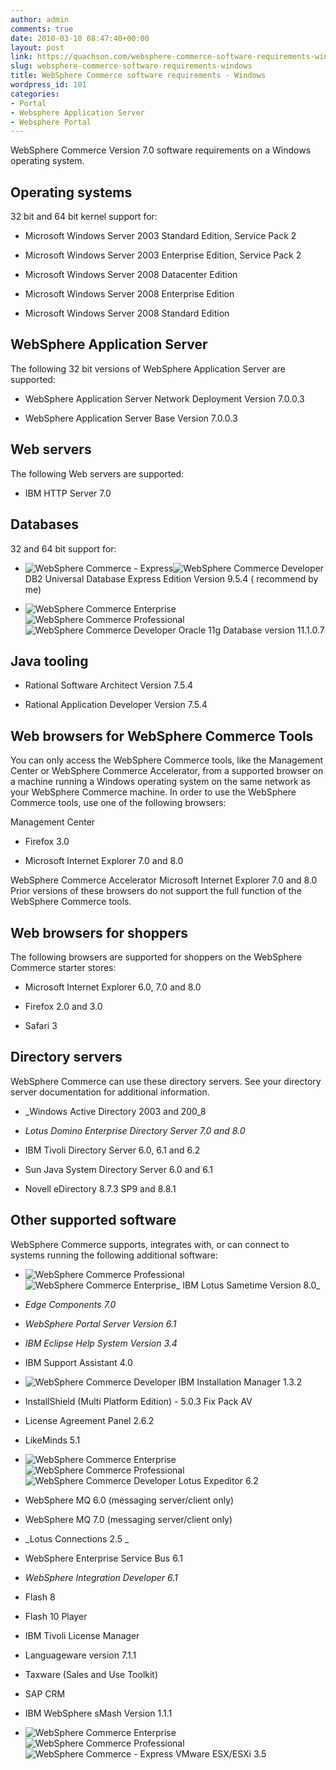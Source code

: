 ```yaml
---
author: admin
comments: true
date: 2010-03-10 08:47:40+00:00
layout: post
link: https://quachson.com/websphere-commerce-software-requirements-windows/
slug: websphere-commerce-software-requirements-windows
title: WebSphere Commerce software requirements - Windows
wordpress_id: 101
categories:
- Portal
- Websphere Application Server
- Websphere Portal
---
```


WebSphere Commerce Version 7.0 software requirements on a Windows operating system.


## Operating systems


32 bit and 64 bit kernel support for:



	
  * Microsoft  Windows Server 2003 Standard Edition, Service Pack 2

	
  * Microsoft Windows Server 2003 Enterprise Edition, Service Pack 2

	
  * Microsoft Windows Server 2008 Datacenter Edition

	
  * Microsoft Windows Server 2008 Enterprise Edition

	
  * Microsoft Windows Server 2008 Standard Edition




## WebSphere Application Server


The following 32 bit versions of WebSphere Application Server are supported:



	
  * WebSphere  Application Server Network Deployment Version 7.0.0.3

	
  * WebSphere Application Server Base  Version 7.0.0.3




## Web servers


The  following Web servers are supported:



	
  * IBM  HTTP Server 7.0




## Databases


32 and 64  bit support for:



	
  * ![WebSphere Commerce -  Express](http://localhost:8001/help/topic/com.ibm.commerce.base.doc/images/ngexpress.gif)![WebSphere Commerce Developer](http://localhost:8001/help/topic/com.ibm.commerce.base.doc/images/ngdev.gif) DB2 Universal Database Express Edition Version 9.5.4 ( recommend by me)

	
  * ![WebSphere Commerce Enterprise](http://localhost:8001/help/topic/com.ibm.commerce.base.doc/images/ngent.gif)![WebSphere Commerce Professional](http://localhost:8001/help/topic/com.ibm.commerce.base.doc/images/ngpro.gif)![WebSphere Commerce Developer](http://localhost:8001/help/topic/com.ibm.commerce.base.doc/images/ngdev.gif) Oracle 11g Database version 11.1.0.7




## Java tooling








	
  * Rational  Software Architect Version 7.5.4

	
  * Rational Application Developer Version 7.5.4










## Web browsers for WebSphere Commerce Tools




You can only access the WebSphere Commerce  tools, like the Management Center or WebSphere Commerce Accelerator, from a supported browser on a machine running a Windows operating system on the same network as your WebSphere Commerce machine. In order to use the WebSphere Commerce tools, use one of the following browsers: 

Management Center
    



	
  * Firefox 3.0

	
  * Microsoft Internet Explorer 7.0 and 8.0



WebSphere Commerce Accelerator
    Microsoft Internet Explorer 7.0 and 8.0
Prior versions of these browsers do not support the full function of the WebSphere Commerce tools.










## Web browsers for shoppers




The following  browsers are supported for shoppers on the WebSphere Commerce starter stores:



	
  * Microsoft Internet  Explorer 6.0, 7.0 and 8.0

	
  * Firefox 2.0 and 3.0

	
  * Safari 3













## Directory servers




WebSphere Commerce  can use these directory servers. See your directory server documentation for additional information.



	
  * _Windows Active Directory 2003 and 200_8

	
  * _Lotus Domino Enterprise Directory Server 7.0 and 8.0_

	
  * IBM Tivoli Directory Server 6.0, 6.1 and 6.2

	
  * Sun Java System Directory Server 6.0 and 6.1

	
  * Novell eDirectory 8.7.3 SP9 and 8.8.1










## Other supported  software


WebSphere Commerce supports, integrates with, or can connect to systems running the  following additional software:



	
  * ![WebSphere  Commerce Professional](http://localhost:8001/help/topic/com.ibm.commerce.base.doc/images/ngpro.gif)![WebSphere Commerce Enterprise](http://localhost:8001/help/topic/com.ibm.commerce.base.doc/images/ngent.gif)_ IBM Lotus Sametime Version 8.0_

	
  * _Edge Components 7.0_

	
  * _WebSphere Portal Server Version 6.1_

	
  * _IBM Eclipse Help System Version 3.4_

	
  * IBM Support Assistant 4.0

	
  * ![WebSphere Commerce Developer](http://localhost:8001/help/topic/com.ibm.commerce.base.doc/images/ngdev.gif) IBM Installation Manager 1.3.2

	
  * InstallShield (Multi Platform Edition) - 5.0.3 Fix Pack AV

	
  * License Agreement Panel 2.6.2

	
  * LikeMinds 5.1

	
  * ![WebSphere Commerce Enterprise](http://localhost:8001/help/topic/com.ibm.commerce.base.doc/images/ngent.gif)![WebSphere Commerce Professional](http://localhost:8001/help/topic/com.ibm.commerce.base.doc/images/ngpro.gif)![WebSphere Commerce Developer](http://localhost:8001/help/topic/com.ibm.commerce.base.doc/images/ngdev.gif) Lotus Expeditor 6.2

	
  * WebSphere MQ 6.0 (messaging server/client only)

	
  * WebSphere MQ 7.0 (messaging server/client only)

	
  * _Lotus Connections 2.5 _

	
  * WebSphere Enterprise Service Bus 6.1

	
  * _WebSphere Integration Developer 6.1_

	
  * Flash 8

	
  * Flash 10 Player

	
  * IBM Tivoli License Manager

	
  * Languageware version 7.1.1

	
  * Taxware (Sales and Use Toolkit)

	
  * SAP CRM

	
  * IBM WebSphere sMash Version 1.1.1

	
  * ![WebSphere Commerce Enterprise](http://localhost:8001/help/topic/com.ibm.commerce.base.doc/images/ngent.gif)![WebSphere Commerce Professional](http://localhost:8001/help/topic/com.ibm.commerce.base.doc/images/ngpro.gif)![WebSphere Commerce - Express](http://localhost:8001/help/topic/com.ibm.commerce.base.doc/images/ngexpress.gif) VMware ESX/ESXi 3.5


